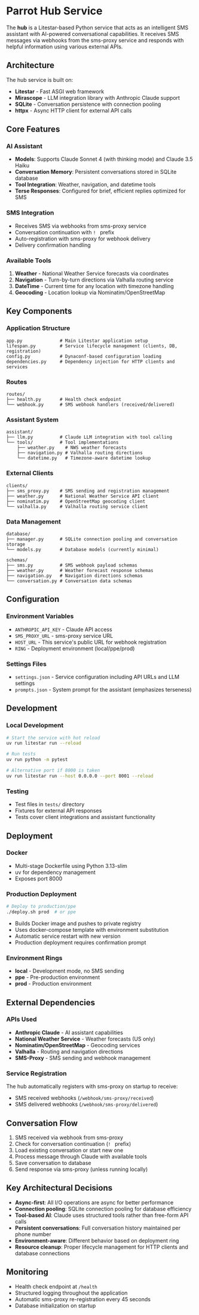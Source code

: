 # Parrot Hub Service

The **hub** is a Litestar-based Python service that acts as an intelligent SMS assistant with AI-powered conversational capabilities. It receives SMS messages via webhooks from the sms-proxy service and responds with helpful information using various external APIs.

## Architecture

The hub service is built on:
- **Litestar** - Fast ASGI web framework
- **Mirascope** - LLM integration library with Anthropic Claude support
- **SQLite** - Conversation persistence with connection pooling
- **httpx** - Async HTTP client for external API calls

## Core Features

### AI Assistant
- **Models**: Supports Claude Sonnet 4 (with thinking mode) and Claude 3.5 Haiku
- **Conversation Memory**: Persistent conversations stored in SQLite database
- **Tool Integration**: Weather, navigation, and datetime tools
- **Terse Responses**: Configured for brief, efficient replies optimized for SMS

### SMS Integration
- Receives SMS via webhooks from sms-proxy service
- Conversation continuation with `! ` prefix
- Auto-registration with sms-proxy for webhook delivery
- Delivery confirmation handling

### Available Tools
1. **Weather** - National Weather Service forecasts via coordinates
2. **Navigation** - Turn-by-turn directions via Valhalla routing service  
3. **DateTime** - Current time for any location with timezone handling
4. **Geocoding** - Location lookup via Nominatim/OpenStreetMap

## Key Components

### Application Structure
```
app.py              # Main Litestar application setup
lifespan.py         # Service lifecycle management (clients, DB, registration)
config.py           # Dynaconf-based configuration loading
dependencies.py     # Dependency injection for HTTP clients and services
```

### Routes
```
routes/
├── health.py       # Health check endpoint
└── webhook.py      # SMS webhook handlers (received/delivered)
```

### Assistant System
```
assistant/
├── llm.py          # Claude LLM integration with tool calling
└── tools/          # Tool implementations
    ├── weather.py    # NWS weather forecasts
    ├── navigation.py # Valhalla routing directions
    └── datetime.py   # Timezone-aware datetime lookup
```

### External Clients
```
clients/
├── sms_proxy.py    # SMS sending and registration management
├── weather.py      # National Weather Service API client
├── nominatim.py    # OpenStreetMap geocoding client
└── valhalla.py     # Valhalla routing service client
```

### Data Management
```
database/
├── manager.py      # SQLite connection pooling and conversation storage
└── models.py       # Database models (currently minimal)

schemas/
├── sms.py          # SMS webhook payload schemas
├── weather.py      # Weather forecast response schemas
├── navigation.py   # Navigation directions schemas
└── conversation.py # Conversation data schemas
```

## Configuration

### Environment Variables
- `ANTHROPIC_API_KEY` - Claude API access
- `SMS_PROXY_URL` - sms-proxy service URL
- `HOST_URL` - This service's public URL for webhook registration
- `RING` - Deployment environment (local/ppe/prod)

### Settings Files
- `settings.json` - Service configuration including API URLs and LLM settings
- `prompts.json` - System prompt for the assistant (emphasizes terseness)

## Development

### Local Development
```bash
# Start the service with hot reload
uv run litestar run --reload

# Run tests
uv run python -m pytest

# Alternative port if 8000 is taken
uv run litestar run --host 0.0.0.0 --port 8001 --reload
```

### Testing
- Test files in `tests/` directory
- Fixtures for external API responses
- Tests cover client integrations and assistant functionality

## Deployment

### Docker
- Multi-stage Dockerfile using Python 3.13-slim
- uv for dependency management
- Exposes port 8000

### Production Deployment
```bash
# Deploy to production/ppe
./deploy.sh prod  # or ppe
```

- Builds Docker image and pushes to private registry
- Uses docker-compose template with environment substitution
- Automatic service restart with new version
- Production deployment requires confirmation prompt

### Environment Rings
- **local** - Development mode, no SMS sending
- **ppe** - Pre-production environment  
- **prod** - Production environment

## External Dependencies

### APIs Used
- **Anthropic Claude** - AI assistant capabilities
- **National Weather Service** - Weather forecasts (US only)
- **Nominatim/OpenStreetMap** - Geocoding services
- **Valhalla** - Routing and navigation directions
- **SMS-Proxy** - SMS sending and webhook management

### Service Registration
The hub automatically registers with sms-proxy on startup to receive:
- SMS received webhooks (`/webhook/sms-proxy/received`)
- SMS delivered webhooks (`/webhook/sms-proxy/delivered`)

## Conversation Flow

1. SMS received via webhook from sms-proxy
2. Check for conversation continuation (`! ` prefix)
3. Load existing conversation or start new one
4. Process message through Claude with available tools
5. Save conversation to database
6. Send response via sms-proxy (unless running locally)

## Key Architectural Decisions

- **Async-first**: All I/O operations are async for better performance
- **Connection pooling**: SQLite connection pooling for database efficiency  
- **Tool-based AI**: Claude uses structured tools rather than free-form API calls
- **Persistent conversations**: Full conversation history maintained per phone number
- **Environment-aware**: Different behavior based on deployment ring
- **Resource cleanup**: Proper lifecycle management for HTTP clients and database connections

## Monitoring

- Health check endpoint at `/health`
- Structured logging throughout the application
- Automatic sms-proxy re-registration every 45 seconds
- Database initialization on startup
